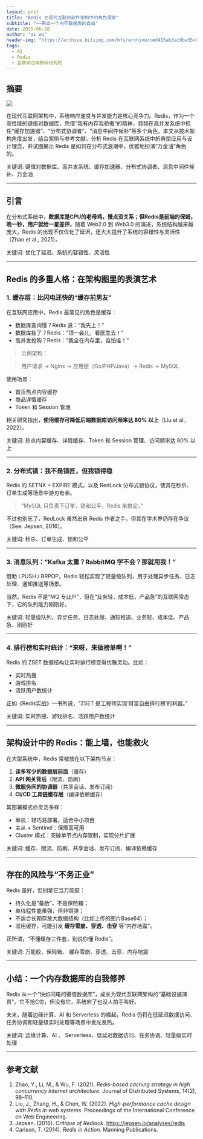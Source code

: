 ```yaml
---
layout: post
title: "Redis 在现代互联网软件架构中的角色探索"
subtitle: "——来自一个内存数据库的自白"
date: 2025-06-28
author: "ai wu"
header-img: "https://archive.biliimg.com/bfs/archive/ced415ab3ac9ba35c050e32dffe15f8197db9ec8.png"
tags:
  - AI
  - Redis
  - 互联网边缘搬砖研究院
---
```


## **摘要**

<img src="https://archive.biliimg.com/bfs/archive/6dc4485539b9e5de90d9d1143aae54d90ea40c6d.png"  referrerpolicy="no-referrer">



在现代互联网架构中，系统响应速度与并发能力是核心竞争力。Redis，作为一个高性能的键值对数据库，凭借“我有内存我骄傲”的精神，频频在高并发系统中担任“缓存加速器”、“分布式协调者”、“消息中间件候补”等多个角色。本文从技术架构角度出发，结合案例与参考文献，分析 Redis 在互联网系统中的典型应用与设计理念，并试图揭示 Redis 是如何在分布式浪潮中，优雅地扮演“万金油”角色的。



关键词: 键值对数据库、高并发系统、缓存加速器、分布式协调者、消息中间件候补、万金油

------





## **引言**





在分布式系统中，**数据库是CPU的老母鸡，慢点没关系；但Redis是前端的保姆，晚一秒，用户就给一星差评**。随着 Web2.0 到 Web3.0 的演进，系统结构越来越庞大，Redis 的出现不仅优化了延迟，还大大提升了系统的容错性与灵活性（Zhao et al., 2021）。



关键词:  优化了延迟、系统的容错性、灵活性

------





## **Redis 的多重人格：在架构图里的表演艺术**







### **1. 缓存层：比闪电还快的“缓存前男友”**





在互联网应用中，Redis 最常见的角色是缓存：



- 数据库查询慢？Redis 说：“我先上！”
- 数据库挂了？Redis：“顶一会儿，看医生去！”
- 高并发抢购？Redis：“我全在内存里，谁怕谁！”





> 示例架构：

> 用户请求 → Nginx → 应用层（Go/PHP/Java）→ Redis → MySQL



使用场景：



- 首页热点内容缓存
- 商品详情缓存
- Token 和 Session 管理





相关研究指出，**使用缓存可降低后端数据库访问频率达 80% 以上**（Liu et al., 2022）。



关键词: 热点内容缓存、详情缓存、Token 和 Session 管理、访问频率达 80% 以上

------





### **2. 分布式锁：我不是锁匠，但我锁得稳**





Redis 的 SETNX + EXPIRE 模式，以及 RedLock 分布式锁协议，使其在秒杀、订单生成等场景中游刃有余。



> “MySQL 只负责下订单，锁和公平，Redis 来搞定。”



不过也别忘了，RedLock 虽然出自 Redis 作者之手，但其在学术界仍存在争议（See: Jepsen, 2016）。



关键词: 秒杀、订单生成、锁和公平

------





### **3. 消息队列：“Kafka 太重？RabbitMQ 学不会？那就用我！”**





借助 LPUSH / BRPOP，Redis 轻松实现了轻量级队列，用于处理异步任务、日志处理、通知推送等场景。



当然，Redis 不是“MQ 专业户”，但在“业务轻，成本低，产品急”的互联网常态下，它的队列能力刚刚好。



关键词: 轻量级队列、异步任务、日志处理、通知推送、业务轻、成本低、产品急、刚刚好

------





### **4. 排行榜和实时统计：“来呀，来做榜单啊！”**





Redis 的 ZSET 数据结构让实时排行榜变得优雅灵动。比如：



- 实时热搜
- 游戏排名
- 活跃用户数统计





正如《Redis实战》一书所说，“ZSET 是工程师实现‘财富自由排行榜’的利器。”



关键词:  实时热搜、游戏排名、活跃用户数统计

------





## **架构设计中的 Redis：能上墙，也能救火**





在大型系统中，Redis 常被放在以下架构节点：



1. **读多写少的数据层前面**（缓存）
2. **API 网关背后**（限流、防刷）
3. **微服务间的协调器**（共享会话、发布订阅）
4. **CI/CD 工具链缓存层**（编译依赖缓存）





其部署模式亦灵活多样：



- 单机：轻巧易部署，适合中小项目
- 主从 + Sentinel：保障高可用
- Cluster 模式：突破单节点内存限制，实现分片扩展



关键词:  缓存、限流、防刷、共享会话、发布订阅、编译依赖缓存

------





## **存在的风险与“不务正业”**





Redis 虽好，但别拿它当万能胶：



- 持久化是“备胎”，不是保险箱；
- 单线程性能虽强，但非银弹；
- 不适合长期存放大数据结构（比如上传的图片Base64）；
- 滥用缓存，可能引发 **缓存雪崩、穿透、击穿** 等“内存地震”。





正所谓，“不懂缓存三件套，别说你懂 Redis”。



关键词:  万能胶、保险箱、 缓存雪崩、穿透、击穿、内存地震

------





## **小结：一个内存数据库的自我修养**





Redis 从一个“快如闪电的键值数据库”，成长为现代互联网架构的“基础设施演员”。它不抢C位，但没有它，系统宕了也没人拍手叫好。



未来，随着边缘计算、AI 和 Serverless 的崛起，Redis 仍将在低延迟数据访问、任务协调和轻量级实时处理等场景中发光发热。



关键词:  边缘计算、AI 、 Serverless、低延迟数据访问、任务协调、轻量级实时处理

------





## **参考文献**





1. Zhao, Y., Li, M., & Wu, F. (2021). *Redis-based caching strategy in high concurrency Internet architecture*. Journal of Distributed Systems, 14(2), 98–110.
2. Liu, J., Zhang, H., & Chen, W. (2022). *High-performance cache design with Redis in web systems*. Proceedings of the International Conference on Web Engineering.
3. Jepsen. (2016). *Critique of Redlock*. https://jepsen.io/analyses/redis
4. Carlson, T. (2014). *Redis in Action*. Manning Publications.

